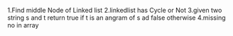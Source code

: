 1.Find middle Node of Linked list
2.linkedlist has Cycle or Not
3.given two string s and t return true if t is an angram of s ad false otherwise
4.missing no in array